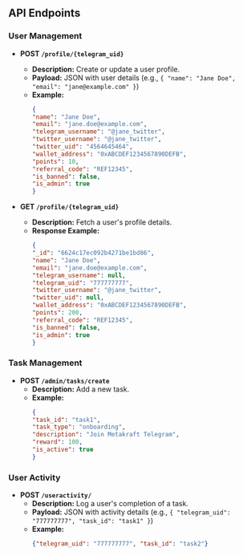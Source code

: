 ## API Endpoints

### User Management

- **POST `/profile/{telegram_uid}`**
  - **Description:** Create or update a user profile.
  - **Payload:** JSON with user details (e.g., `{ "name": "Jane Doe", "email": "jane@example.com" }`)
  - **Example:** 
    ```json
    {
    "name": "Jane Doe",
    "email": "jane.doe@example.com",
    "telegram_username": "@jane_twitter",
    "twitter_username": "@jane_twitter",
    "twitter_uid": "4564645464",
    "wallet_address": "0xABCDEF1234567890DEFB",
    "points": 10,
    "referral_code": "REF12345",
    "is_banned": false,
    "is_admin": true
    }
    ```


- **GET `/profile/{telegram_uid}`**
  - **Description:** Fetch a user's profile details.
  - **Response Example:** 
    ```json
    {
    "_id": "6624c17ec092b4271be1bd86",
    "name": "Jane Doe",
    "email": "jane.doe@example.com",
    "telegram_username": null,
    "telegram_uid": "777777777",
    "twitter_username": "@jane_twitter",
    "twitter_uid": null,
    "wallet_address": "0xABCDEF1234567890DEFB",
    "points": 200,
    "referral_code": "REF12345",
    "is_banned": false,
    "is_admin": true
    }
    ```

### Task Management

- **POST `/admin/tasks/create`**
  - **Description:** Add a new task.
  - **Example:** 
    ```json
    {
    "task_id": "task1",
    "task_type": "onboarding",
    "description": "Join Metakraft Telegram",
    "reward": 100,
    "is_active": true
    }
    ```

### User Activity

- **POST `/useractivity/`**
  - **Description:** Log a user's completion of a task.
  - **Payload:** JSON with activity details (e.g., `{ "telegram_uid": "777777777", "task_id": "task1" }`)
  - **Example:** 
    ```json
    {"telegram_uid": "777777777", "task_id": "task2"}
    ```
